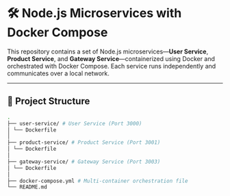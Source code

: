 # 🛠️ Node.js Microservices with Docker Compose

This repository contains a set of Node.js microservices—**User Service**, **Product Service**, and **Gateway Service**—containerized using Docker and orchestrated with Docker Compose. Each service runs independently and communicates over a local network.

---

## 📁 Project Structure

```bash
.
├── user-service/ # User Service (Port 3000)
│ └── Dockerfile
│
├── product-service/ # Product Service (Port 3001)
│ └── Dockerfile
│
├── gateway-service/ # Gateway Service (Port 3003)
│ └── Dockerfile
│
├── docker-compose.yml # Multi-container orchestration file
└── README.md
```
